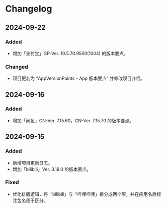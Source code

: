# Changelog


## 2024-09-22

### Added

- 增加「支付宝」GP-Ver. 10.5.70.9500(1004) 的版本要点。

### Changed

- 项目更名为 “AppVersionPoints - App 版本要点” 并修改项目介绍。


## 2024-09-16

### Added

- 增加「闲鱼」CN-Ver. 7.15.60，CN-Ver. 7.15.70 的版本要点。


## 2024-09-15

### Added

- 新增项目更新日志。
- 增加「bilibili」Ver. 3.19.0 的版本要点。

### Fixed

- 优化排版逻辑，将「bilibili」与「哔哩哔哩」拆分成两个项，并在应用名后标注包名便于区分。
